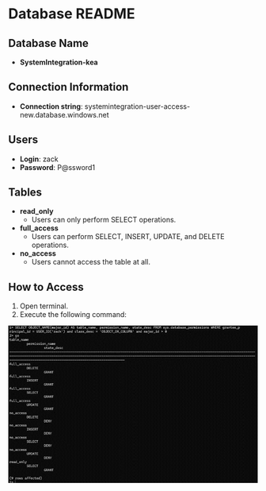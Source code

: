 # Database README

## Database Name
- **SystemIntegration-kea**

## Connection Information
- **Connection string**: systemintegration-user-access-new.database.windows.net

## Users
- **Login**: zack
- **Password**: P@ssword1

## Tables
- **read_only**
  - Users can only perform SELECT operations.
- **full_access**
  - Users can perform SELECT, INSERT, UPDATE, and DELETE operations.
- **no_access**
  - Users cannot access the table at all.

## How to Access
1. Open terminal.
2. Execute the following command:

![alt text](image.png)